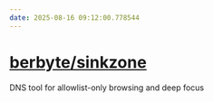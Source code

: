 ```yaml
---
date: 2025-08-16 09:12:00.778544
---
```


# [berbyte/sinkzone](https://github.com/berbyte/sinkzone)

DNS tool for allowlist-only browsing and deep focus